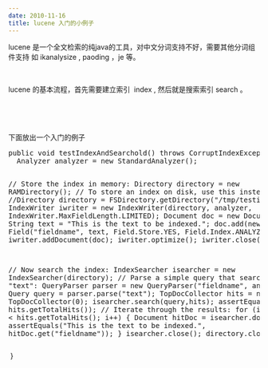 ```yaml
---
date: 2010-11-16
title: lucene 入门的小例子
---
```



<p>
	lucene 是一个全文检索的纯java的工具，对中文分词支持不好，需要其他分词组件支持 如 ikanalysize , paoding ，je 等。
</p>
<p>
	<br />
</p>
<p>
	lucene 的基本流程，首先需要建立索引 &nbsp;index , 然后就是搜索索引 search 。
</p>
<p>
	<br />
</p>
<p>
	<br />
</p>
<p>
	下面放出一个入门的例子
</p>
<pre class="prettyprint lang-java linenums">public void testIndexAndSearchold() throws CorruptIndexException, LockObtainFailedException, IOException, ParseException{
  Analyzer analyzer = new StandardAnalyzer();

  // Store the index in memory:
  Directory directory = new RAMDirectory();
  // To store an index on disk, use this instead:
  //Directory directory = FSDirectory.getDirectory("/tmp/testindex");
  IndexWriter iwriter = new IndexWriter(directory, analyzer, IndexWriter.MaxFieldLength.LIMITED);
  Document doc = new Document();
  String text = "This is the text to be indexed.";
  doc.add(new Field("fieldname", text, Field.Store.YES,
  Field.Index.ANALYZED));
  iwriter.addDocument(doc);
  iwriter.optimize();
  iwriter.close();
 
  // Now search the index:
  IndexSearcher isearcher = new IndexSearcher(directory);
  // Parse a simple query that searches for "text":
  QueryParser parser = new QueryParser("fieldname", analyzer);
  Query query = parser.parse("text");
  TopDocCollector hits = new TopDocCollector(0);
  isearcher.search(query,hits);
  assertEquals(1, hits.getTotalHits());
  // Iterate through the results:
  for (int i = 0; i &lt; hits.getTotalHits(); i++) {
  Document hitDoc = isearcher.doc(i);
  assertEquals("This is the text to be indexed.", hitDoc.get("fieldname"));
  }
  isearcher.close();
  directory.close();
</pre>
<p>
	<span style="white-space:pre;"> </span>}
</p>